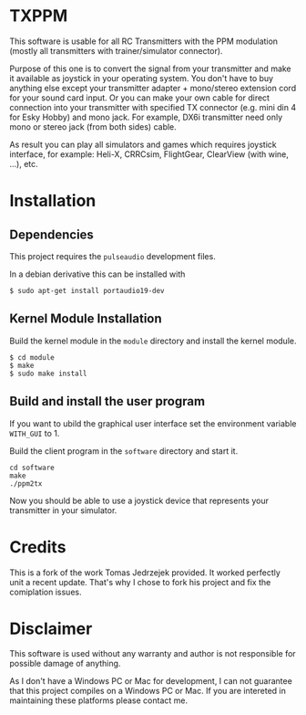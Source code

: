 # TXPPM

This software is usable for all RC Transmitters with the PPM modulation
(mostly all transmitters with trainer/simulator connector).

Purpose of this one is to convert the signal from your transmitter
and make it available as joystick in your operating system.
You don't have to buy anything else except your transmitter
adapter + mono/stereo extension cord for your sound card input.
Or you can make your own cable for direct connection into your transmitter
with specified TX connector (e.g. mini din 4 for Esky Hobby) and mono jack.
For example, DX6i transmitter need only mono or stereo jack (from both sides) cable.

As result you can play all simulators and games which requires joystick interface,
for example: Heli-X, CRRCsim, FlightGear, ClearView (with wine, ...), etc.

# Installation

## Dependencies

This project requires the ```pulseaudio``` development files.

In a debian derivative this can be installed with
```
$ sudo apt-get install portaudio19-dev
```

## Kernel Module Installation

Build the kernel module in the ```module``` directory and install the kernel module.

```
$ cd module
$ make
$ sudo make install
```

## Build and install the user program

If you want to ubild the graphical user interface set the environment variable ```WITH_GUI``` to 1.

Build the client program in the ```software``` directory and start it.

```
cd software
make
./ppm2tx
```

Now you should be able to use a joystick device that represents your transmitter in your simulator.

# Credits

This is a fork of the work Tomas Jedrzejek provided. It worked perfectly unit a recent update.
That's why I chose to fork his project and fix the comiplation issues.

# Disclaimer

This software is used without any warranty and author is not responsible
for possible damage of anything.

As I don't have a Windows PC or Mac for development, I can not guarantee that this
project compiles on a Windows PC or Mac. If you are intereted in maintaining these
platforms please contact me.
